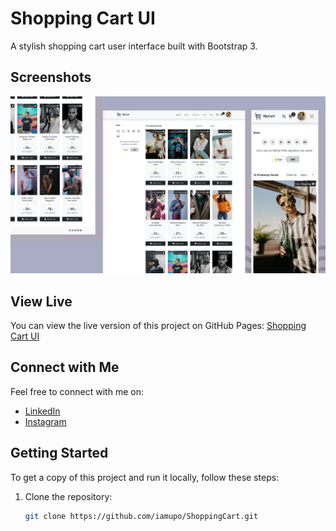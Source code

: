 # Shopping Cart UI

A stylish shopping cart user interface built with Bootstrap 3.

## Screenshots

![Screenshot 1](img/screenshot.png)

## View Live

You can view the live version of this project on GitHub Pages: [Shopping Cart UI](https://iamupo.github.io/ShoppingCart/)

## Connect with Me

Feel free to connect with me on:

- [LinkedIn](https://www.linkedin.com/in/iamupo/)
- [Instagram](https://www.x.com/iamupo/)

## Getting Started

To get a copy of this project and run it locally, follow these steps:

1. Clone the repository:

   ```bash
   git clone https://github.com/iamupo/ShoppingCart.git
